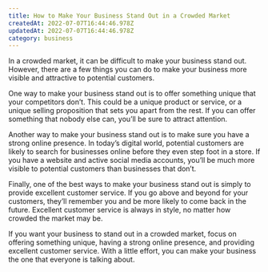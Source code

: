 ```yaml
---
title: How to Make Your Business Stand Out in a Crowded Market
createdAt: 2022-07-07T16:44:46.978Z
updatedAt: 2022-07-07T16:44:46.978Z
category: business
---
```


In a crowded market, it can be difficult to make your business stand out. However, there are a few things you can do to make your business more visible and attractive to potential customers.

One way to make your business stand out is to offer something unique that your competitors don’t. This could be a unique product or service, or a unique selling proposition that sets you apart from the rest. If you can offer something that nobody else can, you’ll be sure to attract attention.

Another way to make your business stand out is to make sure you have a strong online presence. In today’s digital world, potential customers are likely to search for businesses online before they even step foot in a store. If you have a website and active social media accounts, you’ll be much more visible to potential customers than businesses that don’t.

Finally, one of the best ways to make your business stand out is simply to provide excellent customer service. If you go above and beyond for your customers, they’ll remember you and be more likely to come back in the future. Excellent customer service is always in style, no matter how crowded the market may be.

If you want your business to stand out in a crowded market, focus on offering something unique, having a strong online presence, and providing excellent customer service. With a little effort, you can make your business the one that everyone is talking about.
